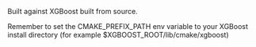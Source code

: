 Built against XGBoost built from source.

Remember to set the CMAKE_PREFIX_PATH env variable to your XGBoost install directory (for example $XGBOOST_ROOT/lib/cmake/xgboost)
